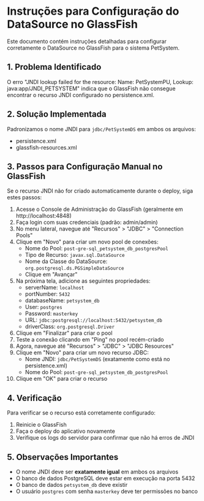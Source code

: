 # Instruções para Configuração do DataSource no GlassFish

Este documento contém instruções detalhadas para configurar corretamente o DataSource no GlassFish para o sistema PetSystem.

## 1. Problema Identificado

O erro "JNDI lookup failed for the resource: Name: PetSystemPU, Lookup: java:app/JNDI_PETSYSTEM" indica que o GlassFish não consegue encontrar o recurso JNDI configurado no persistence.xml.

## 2. Solução Implementada

Padronizamos o nome JNDI para `jdbc/PetSystemDS` em ambos os arquivos:
- persistence.xml
- glassfish-resources.xml

## 3. Passos para Configuração Manual no GlassFish

Se o recurso JNDI não for criado automaticamente durante o deploy, siga estes passos:

1. Acesse o Console de Administração do GlassFish (geralmente em http://localhost:4848)
2. Faça login com suas credenciais (padrão: admin/admin)
3. No menu lateral, navegue até "Recursos" > "JDBC" > "Connection Pools"
4. Clique em "Novo" para criar um novo pool de conexões:
   - Nome do Pool: `post-gre-sql_petsystem_db_postgresPool`
   - Tipo de Recurso: `javax.sql.DataSource`
   - Nome da Classe do DataSource: `org.postgresql.ds.PGSimpleDataSource`
   - Clique em "Avançar"
5. Na próxima tela, adicione as seguintes propriedades:
   - serverName: `localhost`
   - portNumber: `5432`
   - databaseName: `petsystem_db`
   - User: `postgres`
   - Password: `masterkey`
   - URL: `jdbc:postgresql://localhost:5432/petsystem_db`
   - driverClass: `org.postgresql.Driver`
6. Clique em "Finalizar" para criar o pool
7. Teste a conexão clicando em "Ping" no pool recém-criado
8. Agora, navegue até "Recursos" > "JDBC" > "JDBC Resources"
9. Clique em "Novo" para criar um novo recurso JDBC:
   - Nome JNDI: `jdbc/PetSystemDS` (exatamente como está no persistence.xml)
   - Nome do Pool: `post-gre-sql_petsystem_db_postgresPool`
10. Clique em "OK" para criar o recurso

## 4. Verificação

Para verificar se o recurso está corretamente configurado:
1. Reinicie o GlassFish
2. Faça o deploy do aplicativo novamente
3. Verifique os logs do servidor para confirmar que não há erros de JNDI

## 5. Observações Importantes

- O nome JNDI deve ser **exatamente igual** em ambos os arquivos
- O banco de dados PostgreSQL deve estar em execução na porta 5432
- O banco de dados `petsystem_db` deve existir
- O usuário `postgres` com senha `masterkey` deve ter permissões no banco
